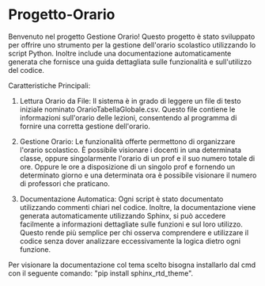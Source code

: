 # Progetto-Orario
Benvenuto nel progetto Gestione Orario! Questo progetto è stato sviluppato per offrire uno strumento per la gestione dell'orario scolastico utilizzando lo script Python. Inoltre include una documentazione automaticamente generata che fornisce una guida dettagliata sulle funzionalità e sull'utilizzo del codice.

Caratteristiche Principali:
1) Lettura Orario da File: Il sistema è in grado di leggere un file di testo iniziale nominato OrarioTabellaGlobale.csv. Questo file contiene le informazioni sull'orario delle lezioni, consentendo al programma di fornire una corretta gestione dell'orario.

2) Gestione Orario: Le funzionalità offerte permettono di  organizzare l'orario scolastico. È possibile visionare i docenti in una determinata classe, oppure singolarmente l'orario di un prof e il suo numero totale di ore. Oppure le ore a disposizione di un singolo prof e fornendo un determinato giorno e una determinata ora è possibile visionare il numero di professori che praticano.                                                  

3) Documentazione Automatica: Ogni script è stato documentato utilizzando commenti chiari nel codice. Inoltre, la documentazione viene generata automaticamente utilizzando Sphinx, si può accedere facilmente a informazioni dettagliate sulle funzioni e sul loro utilizzo. Questo rende più semplice per chi osserva comprendere e utilizzare il codice senza dover analizzare eccessivamente la logica dietro ogni funzione.

Per visionare la documentazione col tema scelto bisogna installarlo dal cmd con il seguente comando: "pip install sphinx_rtd_theme".
